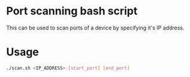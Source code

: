 # Port scanning bash script
This can be used to scan ports of a device by specifying it's IP address.

# Usage
```sh
./scan.sh <IP_ADDRESS> [start_port] [end_port]
```
